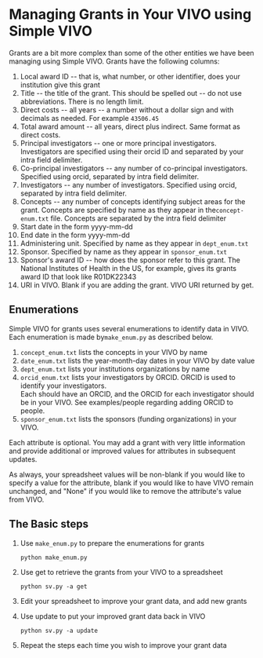 # Managing Grants in Your VIVO using Simple VIVO

Grants are a bit more complex than some of the other entities we have been managing using Simple VIVO.  Grants
have the following columns:

1. Local award ID -- that is, what number, or other identifier, does your institution give this grant
1. Title -- the title of the grant.  This should be spelled out -- do not use abbreviations.  There is no length 
limit.
1. Direct costs -- all years -- a number without a dollar sign and with decimals as needed.  For example `43506.45`
1. Total award amount -- all years, direct plus indirect.  Same format as direct costs.
1. Principal investigators -- one or more principal investigators.  Investigators are specified using their orcid ID 
and separated by your intra field delimiter.
1. Co-principal investigators -- any number of co-principal investigators.  Specified using orcid, separated by 
intra field delimiter.
1. Investigators -- any number of investigators.  Specified using orcid, separated by intra field delimiter.
1. Concepts -- any number of concepts identifying subject areas for the grant.  Concepts are specified by name as 
they appear in the`concept-enum.txt` file. Concepts are separated by the intra field delimiter
1. Start date in the form yyyy-mm-dd
1. End date in the form yyyy-mm-dd
1. Administering unit.  Specified by name as they appear in `dept_enum.txt`
1. Sponsor.  Specified by name as they appear in `sponsor_enum.txt`
1. Sponsor's award ID -- how does the sponsor refer to this grant.  The National Institutes of Health in the US, for
example, gives its grants award ID that look like R01DK22343
1. URI in VIVO.  Blank if you are adding the grant.  VIVO URI returned by get.

## Enumerations

Simple VIVO for grants uses several enumerations to identify data in VIVO.  Each enumeration is made by`make_enum.py` 
as described below.

1. `concept_enum.txt` lists the concepts in your VIVO by name
1. `date_enum.txt` lists the year-month-day dates in your VIVO by date value
1. `dept_enum.txt` lists your institutions organizations by name
1. `orcid_enum.txt` lists your investigators by ORCID.  ORCID is used to identify your investigators.  
Each should have an ORCID, and the ORCID for each investigator should be in your VIVO.  See examples/people regarding
adding ORCID to people.
1. `sponsor_enum.txt` lists the sponsors (funding organizations) in your VIVO.

Each attribute is optional.  You may add a grant with very little information and provide additional or 
improved values for attributes in subsequent updates.

As always, your spreadsheet values will be non-blank if you would like to specify a value for the attribute, 
blank if you would like to have VIVO remain unchanged, and "None" if you would like to remove the attribute's 
value from VIVO.

## The Basic steps

1. Use `make_enum.py` to prepare the enumerations for grants

    `python make_enum.py`

1. Use get to retrieve the grants from your VIVO to a spreadsheet

    `python sv.py -a get`
    
1. Edit your spreadsheet to improve your grant data, and add new grants

1. Use update to put your improved grant data back in VIVO

    `python sv.py -a update`
    
1. Repeat the steps each time you wish to improve your grant data

